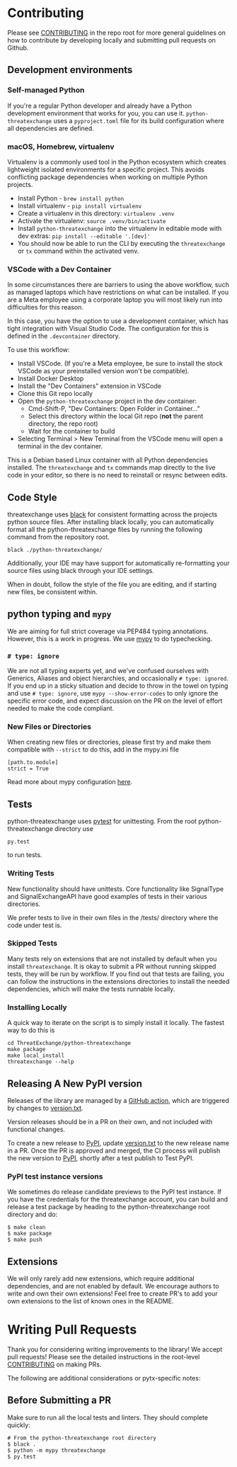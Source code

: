 # Contributing

Please see [CONTRIBUTING](../CONTRIBUTING.md) in the repo root for more general guidelines on how to contribute by
developing locally and submitting pull requests on Github.

## Development environments

### Self-managed Python

If you're a regular Python developer and already have a Python development environment that works for you,
you can use it. `python-threatexchange` uses a `pyproject.toml` file for its build configuration where all dependencies are defined.

### macOS, Homebrew, virtualenv

Virtualenv is a commonly used tool in the Python ecosystem which creates lightweight isolated environments
for a specific project. This avoids conflicting package dependencies when working on multiple Python projects.

* Install Python - `brew install python`
* Install virtualenv - `pip install virtualenv`
* Create a virtualenv in this directory: `virtualenv .venv`
* Activate the virtualenv: `source .venv/bin/activate`
* Install `python-threatexchange` into the virtualenv in editable mode with dev extras: `pip install --editable '.[dev]'`
* You should now be able to run the CLI by executing the `threatexchange` or `tx` command within the activated venv.

### VSCode with a Dev Container

In some circumstances there are barriers to using the above workflow, such as managed laptops
which have restrictions on what can be installed. If you are a Meta employee using a corporate
laptop you will most likely run into difficulties for this reason.

In this case, you have the option to use a development container, which has tight integration with Visual Studio Code.
The configuration for this is defined in the `.devcontainer` directory.

To use this workflow:
* Install VSCode. (If you're a Meta employee, be sure to install the stock VSCode as your preinstalled version won't be compatible).
* Install Docker Desktop
* Install the "Dev Containers" extension in VSCode
* Clone this Git repo locally
* Open the `python-threatexchange` project in the dev container:
  * Cmd-Shift-P, "Dev Containers: Open Folder in Container..."
  * Select this directory within the local Git repo (**not** the parent directory, the repo root)
  * Wait for the container to build
* Selecting Terminal > New Terminal from the VSCode menu will open a terminal in the dev container.

This is a Debian based Linux container with all Python dependencies installed. The `threatexchange` and `tx` commands
map directly to the live code in your editor, so there is no need to reinstall or resync between edits.

## Code Style
threatexchange uses [black](https://PyPI.org/project/black/) for consistent formatting across
the projects python source files. After installing black locally, you can automatically
format all the python-threatexchange files by running the following command from the repository root.

```shell
black ./python-threatexchange/
```

Additionally, your IDE may have support for automatically re-formatting your source files
using black through your IDE settings.

When in doubt, follow the style of the file you are editing, and if starting new files, be consistent within.

## python typing and `mypy`
We are aiming for full strict coverage via PEP484 typing annotations. However, this is a work in progress. We use [mypy](https://mypy.readthedocs.io/en/stable/index.html) to do typechecking.

### `# type: ignore`
We are not all typing experts yet, and we've confused ourselves with Generics, Aliases and object hierarchies, and occasionally `# type: ignored`. If you end up in a sticky situation and decide to throw in the towel on typing and use `# type: ignore`, use `mypy --show-error-codes` to only ignore the specific error code, and expect discussion on the PR on the level of effort needed to make the code compliant.

### New Files or Directories
When creating new files or directories, please first try and make them compatible with `--strict` to do this, add in the mypy.ini file
```
[path.to.module]
strict = True
```
Read more about mypy configuration [here](https://mypy.readthedocs.io/en/stable/config_file.html#config-file).

## Tests
python-threatexchange uses [pytest](https://docs.pytest.org/en/7.1.x/) for unittesting. From the root python-threatexchange directory use 
```shell
py.test
```
to run tests.

### Writing Tests
New functionality should have unittests. Core functionality like SignalType and SignalExchangeAPI have good examples of tests in their various directories.

We prefer tests to live in their own files in the /tests/ directory where the code under test is. 

### Skipped Tests
Many tests rely on extensions that are not installed by default when you install `threatexchange`. It is okay to submit a PR without running skipped tests, they will be run by workflow. If you find out that tests are failing, you can follow the instructions in the extensions directories to install the needed dependencies, which will make the tests runnable locally.

### Installing Locally
A quick way to iterate on the script is to simply install it locally. The
fastest way to do this is

    cd ThreatExchange/python-threatexchange
    make package
    make local_install
    threatexchange --help

## Releasing A New PyPI version
Releases of the library are managed by a [GitHub action](../.github/workflows/python-threatexchange-release.yaml), which are triggered by changes to [version.txt](./version.txt). 

Version releases should be in a PR on their own, and not included with functional changes.

To create a new release to [PyPI](https://PyPI.org/project/threatexchange/), update [version.txt](./version.txt)
to the new release name in a PR. Once the PR is approved and merged, the CI process
will publish the new version to [PyPI](https://PyPI.org/), shortly after a test publish to Test PyPI.

### PyPI test instance versions
We sometimes do release candidate previews to the PyPI test instance. If you have the credentials for the threatexchange account, you can build and release a test package by heading to the python-threatexchange root directory and do:

```shell
$ make clean
$ make package
$ make push
```

## Extensions
We will only rarely add new extensions, which require additional dependencies, and are not enabled by default. We encourage authors to write and own their own extensions! Feel free to create PR's to add your own extensions to the list of known ones in the README.

# Writing Pull Requests
Thank you for considering writing improvements to the library! We accept pull requests! 
Please see the detailed instructions in the root-level [CONTRIBUTING](../CONTRIBUTING.md) on making PRs.

The following are additional considerations or pytx-specific notes:

## Before Submitting a PR
Make sure to run all the local tests and linters. They should complete quickly:

```shell
# From the python-threatexchange root directory
$ black .
$ python -m mypy threatexchange
$ py.test
```
